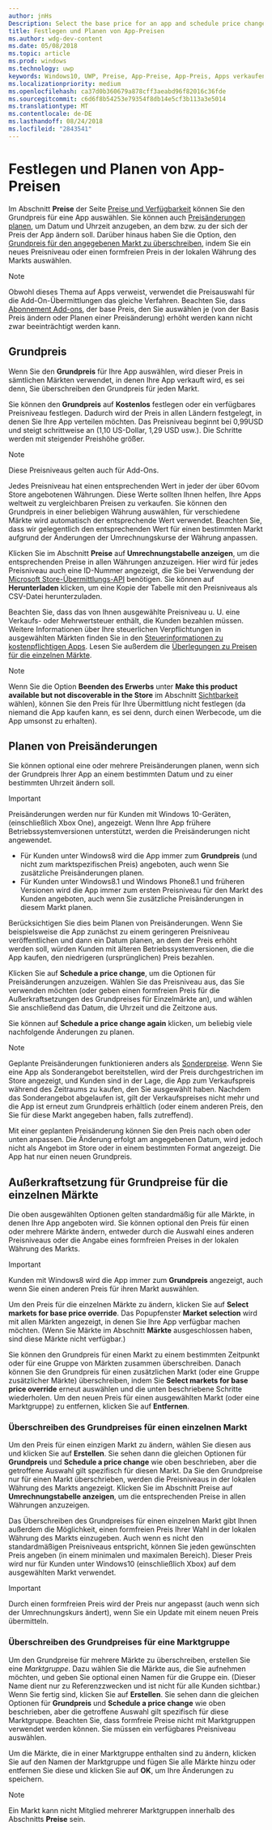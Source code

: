 ```yaml
---
author: jnHs
Description: Select the base price for an app and schedule price changes. You can also customize these options for specific markets.
title: Festlegen und Planen von App-Preisen
ms.author: wdg-dev-content
ms.date: 05/08/2018
ms.topic: article
ms.prod: windows
ms.technology: uwp
keywords: Windows10, UWP, Preise, App-Preise, App-Preis, Apps verkaufen, Preis ändern, benutzerdefinierter Preis, Preis, Preise, Kosten, Grundpreise überschreiben, formfreier Preis, formfrei
ms.localizationpriority: medium
ms.openlocfilehash: ca37d0b360679a878cff3aeabd96f82016c36fde
ms.sourcegitcommit: c6d6f8b54253e79354f8db14e5cf3b113a3e5014
ms.translationtype: MT
ms.contentlocale: de-DE
ms.lasthandoff: 08/24/2018
ms.locfileid: "2843541"
---
```

# <a name="set-and-schedule-app-pricing"></a>Festlegen und Planen von App-Preisen

Im Abschnitt **Preise** der Seite [Preise und Verfügbarkeit](set-app-pricing-and-availability.md) können Sie den Grundpreis für eine App auswählen. Sie können auch [Preisänderungen planen](#schedule-price-changes), um Datum und Uhrzeit anzugeben, an dem bzw. zu der sich der Preis der App ändern soll. Darüber hinaus haben Sie die Option, den [Grundpreis für den angegebenen Markt zu überschreiben](#override-base-price-for-specific-markets), indem Sie ein neues Preisniveau oder einen formfreien Preis in der lokalen Währung des Markts auswählen.

> [!NOTE]
> Obwohl dieses Thema auf Apps verweist, verwendet die Preisauswahl für die Add-On-Übermittlungen das gleiche Verfahren. Beachten Sie, dass [Abonnement Add-ons](../monetize/enable-subscription-add-ons-for-your-app.md), der base Preis, den Sie auswählen je (von der Basis Preis ändern oder Planen einer Preisänderung) erhöht werden kann nicht zwar beeinträchtigt werden kann.

## <a name="base-price"></a>Grundpreis

Wenn Sie den **Grundpreis** für Ihre App auswählen, wird dieser Preis in sämtlichen Märkten verwendet, in denen Ihre App verkauft wird, es sei denn, Sie überschreiben den Grundpreis für jeden Markt.

Sie können den **Grundpreis** auf **Kostenlos** festlegen oder ein verfügbares Preisniveau festlegen. Dadurch wird der Preis in allen Ländern festgelegt, in denen Sie Ihre App verteilen möchten. Das Preisniveau beginnt bei 0,99USD und steigt schrittweise an (1,10 US-Dollar, 1,29 USD usw.). Die Schritte werden mit steigender Preishöhe größer. 

> [!NOTE]
> Diese Preisniveaus gelten auch für Add-Ons. 

Jedes Preisniveau hat einen entsprechenden Wert in jeder der über 60vom Store angebotenen Währungen. Diese Werte sollten Ihnen helfen, Ihre Apps weltweit zu vergleichbaren Preisen zu verkaufen. Sie können den Grundpreis in einer beliebigen Währung auswählen, für verschiedene Märkte wird automatisch der entsprechende Wert verwendet. Beachten Sie, dass wir gelegentlich den entsprechenden Wert für einen bestimmten Markt aufgrund der Änderungen der Umrechnungskurse der Währung anpassen.

Klicken Sie im Abschnitt **Preise** auf **Umrechnungstabelle anzeigen**, um die entsprechenden Preise in allen Währungen anzuzeigen. Hier wird für jedes Preisniveau auch eine ID-Nummer angezeigt, die Sie bei Verwendung der [Microsoft Store-Übermittlungs-API](../monetize/manage-app-submissions.md#price-tiers) benötigen. Sie können auf **Herunterladen** klicken, um eine Kopie der Tabelle mit den Preisniveaus als CSV-Datei herunterzuladen.

Beachten Sie, dass das von Ihnen ausgewählte Preisniveau u. U. eine Verkaufs- oder Mehrwertsteuer enthält, die Kunden bezahlen müssen. Weitere Informationen über Ihre steuerlichen Verpflichtungen in ausgewählten Märkten finden Sie in den [Steuerinformationen zu kostenpflichtigen Apps](tax-details-for-paid-apps.md). Lesen Sie außerdem die [Überlegungen zu Preisen für die einzelnen Märkte](define-pricing-and-market-selection.md#price-considerations-for-specific-markets).

> [!NOTE]
> Wenn Sie die Option **Beenden des Erwerbs** unter **Make this product available but not discoverable in the Store** im Abschnitt [Sichtbarkeit](choose-visibility-options.md#discoverability) wählen), können Sie den Preis für Ihre Übermittlung nicht festlegen (da niemand die App kaufen kann, es sei denn, durch einen Werbecode, um die App umsonst zu erhalten).

## <a name="schedule-price-changes"></a>Planen von Preisänderungen

Sie können optional eine oder mehrere Preisänderungen planen, wenn sich der Grundpreis Ihrer App an einem bestimmten Datum und zu einer bestimmten Uhrzeit ändern soll. 

> [!IMPORTANT]
> Preisänderungen werden nur für Kunden mit Windows 10-Geräten, (einschließlich Xbox One), angezeigt. Wenn Ihre App frühere Betriebssystemversionen unterstützt, werden die Preisänderungen nicht angewendet. 
>
> - Für Kunden unter Windows8 wird die App immer zum **Grundpreis** (und nicht zum marktspezifischen Preis) angeboten, auch wenn Sie zusätzliche Preisänderungen planen. 
> - Für Kunden unter Windows8.1 und Windows Phone8.1 und früheren Versionen wird die App immer zum ersten Preisniveau für den Markt des Kunden angeboten, auch wenn Sie zusätzliche Preisänderungen in diesem Markt planen.
> 
> Berücksichtigen Sie dies beim Planen von Preisänderungen. Wenn Sie beispielsweise die App zunächst zu einem geringeren Preisniveau veröffentlichen und dann ein Datum planen, an dem der Preis erhöht werden soll, würden Kunden mit älteren Betriebssystemversionen, die die App kaufen, den niedrigeren (ursprünglichen) Preis bezahlen.

Klicken Sie auf **Schedule a price change**, um die Optionen für Preisänderungen anzuzeigen. Wählen Sie das Preisniveau aus, das Sie verwenden möchten (oder geben einen formfreien Preis für die Außerkraftsetzungen des Grundpreises für Einzelmärkte an), und wählen Sie anschließend das Datum, die Uhrzeit und die Zeitzone aus.

Sie können auf **Schedule a price change again** klicken, um beliebig viele nachfolgende Änderungen zu planen.

> [!NOTE]
> Geplante Preisänderungen funktionieren anders als [Sonderpreise](put-apps-and-add-ons-on-sale.md). Wenn Sie eine App als Sonderangebot bereitstellen, wird der Preis durchgestrichen im Store angezeigt, und Kunden sind in der Lage, die App zum Verkaufspreis während des Zeitraums zu kaufen, den Sie ausgewählt haben. Nachdem das Sonderangebot abgelaufen ist, gilt der Verkaufspreises nicht mehr und die App ist erneut zum Grundpreis erhältlich (oder einem anderen Preis, den Sie für diese Markt angegeben haben, falls zutreffend).
>
> Mit einer geplanten Preisänderung können Sie den Preis nach oben oder unten anpassen. Die Änderung erfolgt am angegebenen Datum, wird jedoch nicht als Angebot im Store oder in einem bestimmten Format angezeigt. Die App hat nur einen neuen Grundpreis. 


## <a name="override-base-price-for-specific-markets"></a>Außerkraftsetzung für Grundpreise für die einzelnen Märkte

Die oben ausgewählten Optionen gelten standardmäßig für alle Märkte, in denen Ihre App angeboten wird. Sie können optional den Preis für einen oder mehrere Märkte ändern, entweder durch die Auswahl eines anderen Preisniveaus oder die Angabe eines formfreien Preises in der lokalen Währung des Markts.

> [!IMPORTANT]
> Kunden mit Windows8 wird die App immer zum **Grundpreis** angezeigt, auch wenn Sie einen anderen Preis für ihren Markt auswählen.

Um den Preis für die einzelnen Märkte zu ändern, klicken Sie auf **Select markets for base price override**. Das Popupfenster **Market selection** wird mit allen Märkten angezeigt, in denen Sie Ihre App verfügbar machen möchten. (Wenn Sie Märkte im Abschnitt **Märkte** ausgeschlossen haben, sind diese Märkte nicht verfügbar.) 

Sie können den Grundpreis für einen Markt zu einem bestimmten Zeitpunkt oder für eine Gruppe von Märkten zusammen überschreiben. Danach können Sie den Grundpreis für einen zusätzlichen Markt (oder eine Gruppe zusätzlicher Märkte) überschreiben, indem Sie **Select markets for base price override** erneut auswählen und die unten beschriebene Schritte wiederholen. Um den neuen Preis für einen ausgewählten Markt (oder eine Marktgruppe) zu entfernen, klicken Sie auf **Entfernen**.


### <a name="override-the-base-price-for-a-single-market"></a>Überschreiben des Grundpreises für einen einzelnen Markt

Um den Preis für einen einzigen Markt zu ändern, wählen Sie diesen aus und klicken Sie auf **Erstellen**. Sie sehen dann die gleichen Optionen für **Grundpreis** und **Schedule a price change** wie oben beschrieben, aber die getroffene Auswahl gilt spezifisch für diesen Markt. Da Sie den Grundpreise nur für einen Markt überschrieben, werden die Preisniveaus in der lokalen Währung des Markts angezeigt. Klicken Sie im Abschnitt Preise auf **Umrechnungstabelle anzeigen**, um die entsprechenden Preise in allen Währungen anzuzeigen. 

Das Überschreiben des Grundpreises für einen einzelnen Markt gibt Ihnen außerdem die Möglichkeit, einen formfreien Preis Ihrer Wahl in der lokalen Währung des Markts einzugeben. Auch wenn es nicht den standardmäßigen Preisniveaus entspricht, können Sie jeden gewünschten Preis angeben (in einem minimalen und maximalen Bereich). Dieser Preis wird nur für Kunden unter Windows10 (einschließlich Xbox) auf dem ausgewählten Markt verwendet. 

> [!IMPORTANT]
> Durch einen formfreien Preis wird der Preis nur angepasst (auch wenn sich der Umrechnungskurs ändert), wenn Sie ein Update mit einem neuen Preis übermitteln. 

### <a name="override-the-base-price-for-a-market-group"></a>Überschreiben des Grundpreises für eine Marktgruppe

Um den Grundpreise für mehrere Märkte zu überschreiben, erstellen Sie eine *Marktgruppe*. Dazu wählen Sie die Märkte aus, die Sie aufnehmen möchten, und geben Sie optional einen Namen für die Gruppe ein. (Dieser Name dient nur zu Referenzzwecken und ist nicht für alle Kunden sichtbar.) Wenn Sie fertig sind, klicken Sie auf **Erstellen**. Sie sehen dann die gleichen Optionen für **Grundpreis** und **Schedule a price change** wie oben beschrieben, aber die getroffene Auswahl gilt spezifisch für diese Marktgruppe. Beachten Sie, dass formfreie Preise nicht mit Marktgruppen verwendet werden können. Sie müssen ein verfügbares Preisniveau auswählen.

Um die Märkte, die in einer Marktgruppe enthalten sind zu ändern, klicken Sie auf den Namen der Marktgruppe und fügen Sie alle Märkte hinzu oder entfernen Sie diese und klicken Sie auf **OK**, um Ihre Änderungen zu speichern. 

> [!NOTE]
> Ein Markt kann nicht Mitglied mehrerer Marktgruppen innerhalb des Abschnitts **Preise** sein.





